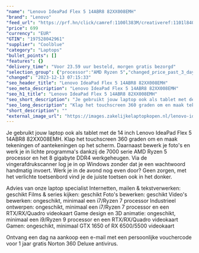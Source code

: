 ```yaml
---
"name": "Lenovo IdeaPad Flex 5 14ABR8 82XX008EMH"
"brand": "Lenovo"
"feed_url": "https://prf.hn/click/camref:1100l383M/creativeref:1101l84031/destination:https%3A%2F%2Fwww.coolblue.nl%2Fproduct%2F926520"
"price": 699
"currency": "EUR"
"GTIN": "197528042961"
"supplier": "Coolblue"
"category": "Laptops"
"bullet_points": []
"features": {}
"delivery_time": "Voor 23.59 uur besteld, morgen gratis bezorgd"
"selection_group": {"processor":"AMD Ryzen 5","changed_price_past_3_days":false,"product_family":"Ideapad"}
"changed": "2023-12-13 07:15:33"
"seo_header_title": "Lenovo IdeaPad Flex 5 14ABR8 82XX008EMH"
"seo_meta_description": "Lenovo IdeaPad Flex 5 14ABR8 82XX008EMH"
"seo_h1_title": "Lenovo IdeaPad Flex 5 14ABR8 82XX008EMH"
"seo_short_description": "Je gebruikt jouw laptop ook als tablet met de 14 inch Lenovo IdeaPad Flex 5 14ABR8 82XX008EMH."
"seo_long_description": "Klap het touchscreen 360 graden om en maak tekeningen of aantekeningen op het scherm. Daarnaast bewerk je foto's en werk je in lichte programma's dankzij de 7000 serie AMD Ryzen 5 processor en het 8 gigabyte DDR4 werkgeheugen. Via de vingerafdrukscanner log je in op Windows zonder dat je een wachtwoord handmatig invoert. Werk je in de avond nog even door? Geen zorgen, met het verlichte toetsenbord vind je de juiste toetsen ook in het donker. \r\n\r\nAdvies van onze laptop specialist\r\nInternetten, mailen & tekstverwerken: geschikt\r\nFilms & series kijken: geschikt\r\nFoto's bewerken: geschikt\r\nVideo's bewerken: ongeschikt, minimaal een i7/Ryzen 7 processor\r\nIndustrieel ontwerpen: ongeschikt, minimaal een i7/Ryzen 7 processor en een RTX/RX/Quadro videokaart\r\nGame design en 3D animatie: ongeschikt, minimaal een i9/Ryzen 9 processor en een RTX/RX/Quadro videokaart\r\nGamen: ongeschikt, minimaal GTX 1650 of RX 6500/5500 videokaart\r\n \r\nOntvang een dag na aankoop een e-mail met een persoonlijke vouchercode voor 1 jaar gratis Norton 360 Deluxe antivirus."
"short_description": ""
"external_image_url": "https://images.zakelijkelaptopkopen.nl/lenovo-ideapad-flex-5-14abr8-82xx008emh.webp"
---
```


Je gebruikt jouw laptop ook als tablet met de 14 inch Lenovo IdeaPad Flex 5 14ABR8 82XX008EMH. Klap het touchscreen 360 graden om en maak tekeningen of aantekeningen op het scherm. Daarnaast bewerk je foto's en werk je in lichte programma's dankzij de 7000 serie AMD Ryzen 5 processor en het 8 gigabyte DDR4 werkgeheugen. Via de vingerafdrukscanner log je in op Windows zonder dat je een wachtwoord handmatig invoert. Werk je in de avond nog even door? Geen zorgen, met het verlichte toetsenbord vind je de juiste toetsen ook in het donker.

Advies van onze laptop specialist
Internetten, mailen & tekstverwerken: geschikt
Films & series kijken: geschikt
Foto's bewerken: geschikt
Video's bewerken: ongeschikt, minimaal een i7/Ryzen 7 processor
Industrieel ontwerpen: ongeschikt, minimaal een i7/Ryzen 7 processor en een RTX/RX/Quadro videokaart
Game design en 3D animatie: ongeschikt, minimaal een i9/Ryzen 9 processor en een RTX/RX/Quadro videokaart
Gamen: ongeschikt, minimaal GTX 1650 of RX 6500/5500 videokaart
 
Ontvang een dag na aankoop een e-mail met een persoonlijke vouchercode voor 1 jaar gratis Norton 360 Deluxe antivirus.